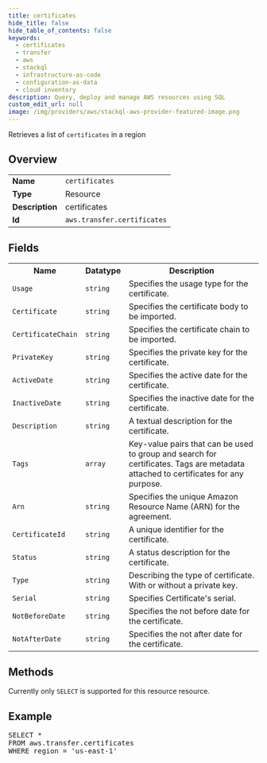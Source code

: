 ```yaml
---
title: certificates
hide_title: false
hide_table_of_contents: false
keywords:
  - certificates
  - transfer
  - aws
  - stackql
  - infrastructure-as-code
  - configuration-as-data
  - cloud inventory
description: Query, deploy and manage AWS resources using SQL
custom_edit_url: null
image: /img/providers/aws/stackql-aws-provider-featured-image.png
---
```

Retrieves a list of <code>certificates</code> in a region

## Overview
<table><tbody>
<tr><td><b>Name</b></td><td><code>certificates</code></td></tr>
<tr><td><b>Type</b></td><td>Resource</td></tr>
<tr><td><b>Description</b></td><td>certificates</td></tr>
<tr><td><b>Id</b></td><td><code>aws.transfer.certificates</code></td></tr>
</tbody></table>

## Fields
<table><tbody>
<tr><th>Name</th><th>Datatype</th><th>Description</th></tr>
<tr><td><code>Usage</code></td><td><code>string</code></td><td>Specifies the usage type for the certificate.</td></tr>
<tr><td><code>Certificate</code></td><td><code>string</code></td><td>Specifies the certificate body to be imported.</td></tr>
<tr><td><code>CertificateChain</code></td><td><code>string</code></td><td>Specifies the certificate chain to be imported.</td></tr>
<tr><td><code>PrivateKey</code></td><td><code>string</code></td><td>Specifies the private key for the certificate.</td></tr>
<tr><td><code>ActiveDate</code></td><td><code>string</code></td><td>Specifies the active date for the certificate.</td></tr>
<tr><td><code>InactiveDate</code></td><td><code>string</code></td><td>Specifies the inactive date for the certificate.</td></tr>
<tr><td><code>Description</code></td><td><code>string</code></td><td>A textual description for the certificate.</td></tr>
<tr><td><code>Tags</code></td><td><code>array</code></td><td>Key-value pairs that can be used to group and search for certificates. Tags are metadata attached to certificates for any purpose.</td></tr>
<tr><td><code>Arn</code></td><td><code>string</code></td><td>Specifies the unique Amazon Resource Name (ARN) for the agreement.</td></tr>
<tr><td><code>CertificateId</code></td><td><code>string</code></td><td>A unique identifier for the certificate.</td></tr>
<tr><td><code>Status</code></td><td><code>string</code></td><td>A status description for the certificate.</td></tr>
<tr><td><code>Type</code></td><td><code>string</code></td><td>Describing the type of certificate. With or without a private key.</td></tr>
<tr><td><code>Serial</code></td><td><code>string</code></td><td>Specifies Certificate's serial.</td></tr>
<tr><td><code>NotBeforeDate</code></td><td><code>string</code></td><td>Specifies the not before date for the certificate.</td></tr>
<tr><td><code>NotAfterDate</code></td><td><code>string</code></td><td>Specifies the not after date for the certificate.</td></tr>

</tbody></table>

## Methods
Currently only <code>SELECT</code> is supported for this resource resource.

## Example
<pre>
SELECT * 
FROM aws.transfer.certificates
WHERE region = 'us-east-1'
</pre>
